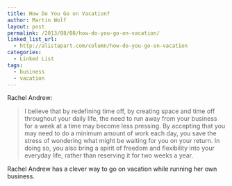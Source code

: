 ```yaml
---
title: How Do You Go on Vacation?
author: Martin Wolf
layout: post
permalink: /2013/08/08/how-do-you-go-on-vacation/
linked_list_url:
  - http://alistapart.com/column/how-do-you-go-on-vacation
categories:
  - Linked List
tags:
  - business
  - vacation
---
```

<p class="linked-list-quote-author">
  Rachel Andrew:
</p>

> I believe that by redefining time off, by creating space and time off throughout your daily life, the need to run away from your business for a week at a time may become less pressing. By accepting that you may need to do a minimum amount of work each day, you save the stress of wondering what might be waiting for you on your return. In doing so, you also bring a spirit of freedom and flexibility into your everyday life, rather than reserving it for two weeks a year.

Rachel Andrew has a clever way to go on vacation while running her own business.